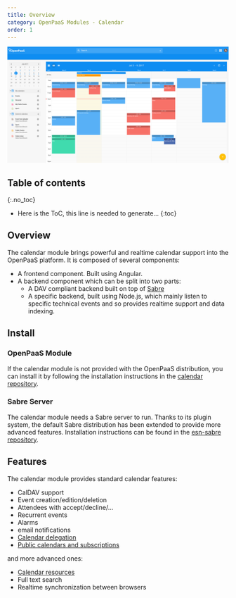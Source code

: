 ```yaml
---
title: Overview
category: OpenPaaS Modules - Calendar
order: 1
---
```


![The calendar module](/images/modules/calendar/calendar.png)

## Table of contents
{:.no_toc}

* Here is the ToC, this line is needed to generate...
{:toc}

## Overview

The calendar module brings powerful and realtime calendar support into the OpenPaaS platform.
It is composed of several components:

- A frontend component. Built using Angular.
- A backend component which can be split into two parts:
  - A DAV compliant backend built on top of [Sabre](http://sabre.io/)
  - A specific backend, built using Node.js, which mainly listen to specific technical events and so provides realtime support and data indexing.

## Install

### OpenPaaS Module

If the calendar module is not provided with the OpenPaaS distribution, you can install it by following the installation instructions in the [calendar repository](https://ci.linagora.com/linagora/lgs/openpaas/linagora.esn.calendar/blob/master/README.md).

### Sabre Server

The calendar module needs a Sabre server to run. Thanks to its plugin system, the default Sabre distribution has been extended to provide more advanced features. Installation instructions can be found in the [esn-sabre repository](https://ci.linagora.com/linagora/lgs/openpaas/esn-sabre/blob/master/README.md).

## Features

The calendar module provides standard calendar features:

- CalDAV support
- Event creation/edition/deletion
- Attendees with accept/decline/...
- Recurrent events
- Alarms
- email notifications
- [Calendar delegation](/modules/calendar/shared/#delegated-calendars)
- [Public calendars and subscriptions](/modules/calendar/shared/#public-calendars)

and more advanced ones:

- [Calendar resources](/modules/calendar/resource/)
- Full text search
- Realtime synchronization between browsers
